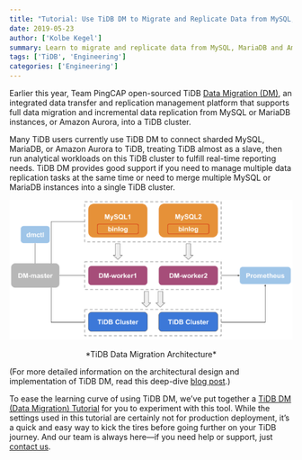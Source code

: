 ```yaml
---
title: "Tutorial: Use TiDB DM to Migrate and Replicate Data from MySQL, MariaDB & Amazon Aurora"
date: 2019-05-23
author: ['Kolbe Kegel']
summary: Learn to migrate and replicate data from MySQL, MariaDB and Amazon Aurora using TiDB Data Migration.
tags: ['TiDB', 'Engineering']
categories: ['Engineering']
---
```


Earlier this year, Team PingCAP open-sourced TiDB [Data Migration (DM)](https://github.com/pingcap/dm), an integrated data transfer and replication management platform that supports full data migration and incremental data replication from MySQL or MariaDB instances, or Amazon Aurora, into a TiDB cluster.

Many TiDB users currently use TiDB DM to connect sharded MySQL, MariaDB, or Amazon Aurora to TiDB, treating TiDB almost as a slave, then run analytical workloads on this TiDB cluster to fulfill real-time reporting needs. TiDB DM provides good support if you need to manage multiple data replication tasks at the same time or need to merge multiple MySQL or MariaDB instances into a single TiDB cluster.

![TiDB Data Migration Architecture](media/dm-architecture-1.png)
<center> *TiDB Data Migration Architecture* </center>

(For more detailed information on the architectural design and implementation of TiDB DM, read this deep-dive [blog post](https://pingcap.com/blog/tidb-dm-architecture-design-and-implementation-principles/).) 

To ease the learning curve of using TiDB DM, we’ve put together a [TiDB DM (Data Migration) Tutorial](https://pingcap.com/docs/dev/how-to/get-started/data-migration/) for you to experiment with this tool. While the settings used in this tutorial are certainly not for production deployment, it’s a quick and easy way to kick the tires before going further on your TiDB journey. And our team is always here—if you need help or support, just [contact us](https://pingcap.com/contact-us/). 
